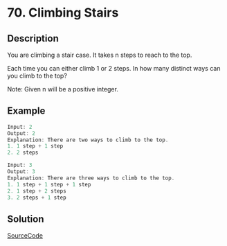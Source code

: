 # 70. Climbing Stairs

## Description

You are climbing a stair case. It takes n steps to reach to the top.

Each time you can either climb 1 or 2 steps. In how many distinct ways can you climb to the top?

Note: Given n will be a positive integer.

## Example

```javascript
Input: 2
Output: 2
Explanation: There are two ways to climb to the top.
1. 1 step + 1 step
2. 2 steps
```

```javascript
Input: 3
Output: 3
Explanation: There are three ways to climb to the top.
1. 1 step + 1 step + 1 step
2. 1 step + 2 steps
3. 2 steps + 1 step
```

## Solution

[SourceCode](./solution.js)